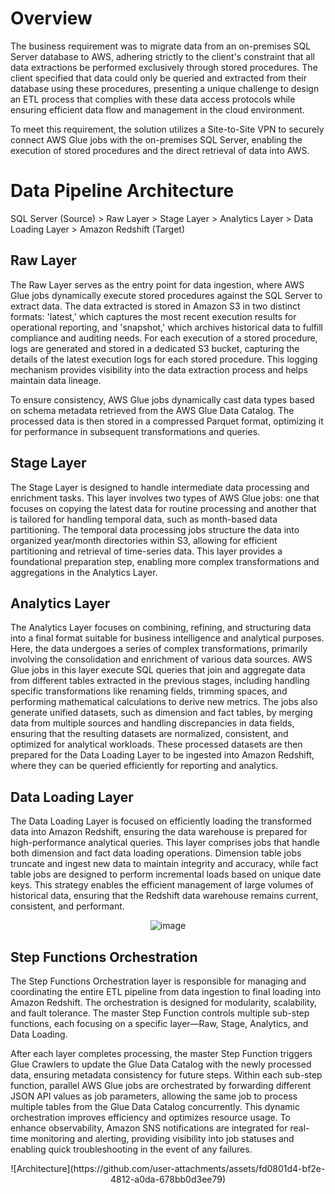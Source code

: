 # Overview
The business requirement was to migrate data from an on-premises SQL Server database to AWS, adhering strictly to the client's constraint that all data extractions be performed exclusively through stored procedures. The client specified that data could only be queried and extracted from their database using these procedures, presenting a unique challenge to design an ETL process that complies with these data access protocols while ensuring efficient data flow and management in the cloud environment.

To meet this requirement, the solution utilizes a Site-to-Site VPN to securely connect AWS Glue jobs with the on-premises SQL Server, enabling the execution of stored procedures and the direct retrieval of data into AWS. 

# Data Pipeline Architecture
SQL Server (Source) > Raw Layer > Stage Layer > Analytics Layer > Data Loading Layer > Amazon Redshift (Target)
## Raw Layer
The Raw Layer serves as the entry point for data ingestion, where AWS Glue jobs dynamically execute stored procedures against the SQL Server to extract data. The data extracted is stored in Amazon S3 in two distinct formats: 'latest,' which captures the most recent execution results for operational reporting, and 'snapshot,' which archives historical data to fulfill compliance and auditing needs. For each execution of a stored procedure, logs are generated and stored in a dedicated S3 bucket, capturing the details of the latest execution logs for each stored procedure. This logging mechanism provides visibility into the data extraction process and helps maintain data lineage.

To ensure consistency, AWS Glue jobs dynamically cast data types based on schema metadata retrieved from the AWS Glue Data Catalog. The processed data is then stored in a compressed Parquet format, optimizing it for performance in subsequent transformations and queries.

## Stage Layer
The Stage Layer is designed to handle intermediate data processing and enrichment tasks. This layer involves two types of AWS Glue jobs: one that focuses on copying the latest data for routine processing and another that is tailored for handling temporal data, such as month-based data partitioning. The temporal data processing jobs structure the data into organized year/month directories within S3, allowing for efficient partitioning and retrieval of time-series data. This layer provides a foundational preparation step, enabling more complex transformations and aggregations in the Analytics Layer.

## Analytics Layer
The Analytics Layer focuses on combining, refining, and structuring data into a final format suitable for business intelligence and analytical purposes. Here, the data undergoes a series of complex transformations, primarily involving the consolidation and enrichment of various data sources. AWS Glue jobs in this layer execute SQL queries that join and aggregate data from different tables extracted in the previous stages, including handling specific transformations like renaming fields, trimming spaces, and performing mathematical calculations to derive new metrics. The jobs also generate unified datasets, such as dimension and fact tables, by merging data from multiple sources and handling discrepancies in data fields, ensuring that the resulting datasets are normalized, consistent, and optimized for analytical workloads. These processed datasets are then prepared for the Data Loading Layer to be ingested into Amazon Redshift, where they can be queried efficiently for reporting and analytics.

## Data Loading Layer
The Data Loading Layer is focused on efficiently loading the transformed data into Amazon Redshift, ensuring the data warehouse is prepared for high-performance analytical queries. This layer comprises jobs that handle both dimension and fact data loading operations. Dimension table jobs truncate and ingest new data to maintain integrity and accuracy, while fact table jobs are designed to perform incremental loads based on unique date keys. This strategy enables the efficient management of large volumes of historical data, ensuring that the Redshift data warehouse remains current, consistent, and performant.
<p align="center">
  <img src="https://github.com/user-attachments/assets/f57861cb-bff0-4c6d-8341-0183a4871485" alt="image">
</p>

## Step Functions Orchestration
The Step Functions Orchestration layer is responsible for managing and coordinating the entire ETL pipeline from data ingestion to final loading into Amazon Redshift. The orchestration is designed for modularity, scalability, and fault tolerance. The master Step Function controls multiple sub-step functions, each focusing on a specific layer—Raw, Stage, Analytics, and Data Loading.

After each layer completes processing, the master Step Function triggers Glue Crawlers to update the Glue Data Catalog with the newly processed data, ensuring metadata consistency for future steps. Within each sub-step function, parallel AWS Glue jobs are orchestrated by forwarding different JSON API values as job parameters, allowing the same job to process multiple tables from the Glue Data Catalog concurrently. This dynamic orchestration improves efficiency and optimizes resource usage. To enhance observability, Amazon SNS notifications are integrated for real-time monitoring and alerting, providing visibility into job statuses and enabling quick troubleshooting in the event of any failures.
<p align="center">
![Architecture](https://github.com/user-attachments/assets/fd0801d4-bf2e-4812-a0da-678bb0d3ee79)
</p>
